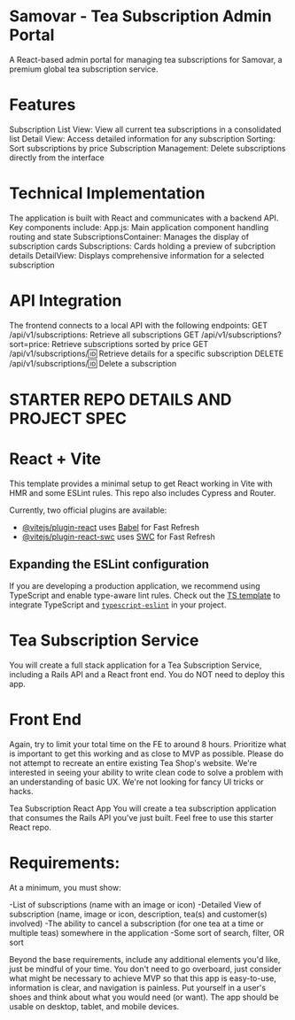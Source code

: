 # Samovar - Tea Subscription Admin Portal

A React-based admin portal for managing tea subscriptions for Samovar, a premium global tea subscription service.

# Features
Subscription List View: View all current tea subscriptions in a consolidated list
Detail View: Access detailed information for any subscription
Sorting: Sort subscriptions by price
Subscription Management: Delete subscriptions directly from the interface

# Technical Implementation
The application is built with React and communicates with a backend API. Key components include:
App.js: Main application component handling routing and state
SubscriptionsContainer: Manages the display of subscription cards
Subscriptions: Cards holding a preview of subcription details
DetailView: Displays comprehensive information for a selected subscription

# API Integration

The frontend connects to a local API with the following endpoints:
GET /api/v1/subscriptions: Retrieve all subscriptions
GET /api/v1/subscriptions?sort=price: Retrieve subscriptions sorted by price
GET /api/v1/subscriptions/:id: Retrieve details for a specific subscription
DELETE /api/v1/subscriptions/:id: Delete a subscription















# STARTER REPO DETAILS AND PROJECT SPEC

# React + Vite

This template provides a minimal setup to get React working in Vite with HMR and some ESLint rules. This repo also includes Cypress and Router.

Currently, two official plugins are available:

- [@vitejs/plugin-react](https://github.com/vitejs/vite-plugin-react/blob/main/packages/plugin-react/README.md) uses [Babel](https://babeljs.io/) for Fast Refresh
- [@vitejs/plugin-react-swc](https://github.com/vitejs/vite-plugin-react-swc) uses [SWC](https://swc.rs/) for Fast Refresh

## Expanding the ESLint configuration

If you are developing a production application, we recommend using TypeScript and enable type-aware lint rules. Check out the [TS template](https://github.com/vitejs/vite/tree/main/packages/create-vite/template-react-ts) to integrate TypeScript and [`typescript-eslint`](https://typescript-eslint.io) in your project.

# Tea Subscription Service
You will create a full stack application for a Tea Subscription Service, including a Rails API and a React front end. You do NOT need to deploy this app.

# Front End
Again, try to limit your total time on the FE to around 8 hours. Prioritize what is important to get this working and as close to MVP as possible. Please do not attempt to recreate an entire existing Tea Shop's website. We're interested in seeing your ability to write clean code to solve a problem with an understanding of basic UX. We're not looking for fancy UI tricks or hacks.

Tea Subscription React App
You will create a tea subscription application that consumes the Rails API you've just built. Feel free to use this starter React repo.

# Requirements:
At a minimum, you must show:

-List of subscriptions (name with an image or icon)
-Detailed View of subscription (name, image or icon, description, tea(s) and customer(s) involved)
-The ability to cancel a subscription (for one tea at a time or multiple teas) somewhere in the application
-Some sort of search, filter, OR sort

Beyond the base requirements, include any additional elements you'd like, just be mindful of your time. You don't need to go overboard, just consider what might be necessary to achieve MVP so that this app is easy-to-use, information is clear, and navigation is painless. Put yourself in a user's shoes and think about what you would need (or want). The app should be usable on desktop, tablet, and mobile devices.